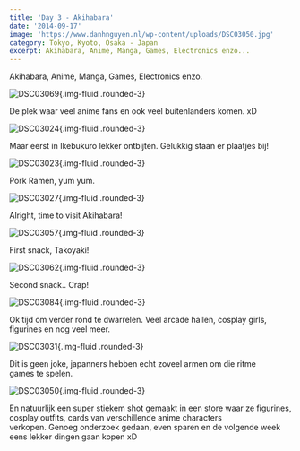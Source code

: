 ```yaml
---
title: 'Day 3 - Akihabara'
date: '2014-09-17'
image: 'https://www.danhnguyen.nl/wp-content/uploads/DSC03050.jpg'
category: Tokyo, Kyoto, Osaka - Japan
excerpt: Akihabara, Anime, Manga, Games, Electronics enzo...
---
```


Akihabara, Anime, Manga, Games, Electronics enzo.

![DSC03069](https://www.danhnguyen.nl/wp-content/uploads/DSC03069-1024x575.jpg){.img-fluid .rounded-3}

De plek waar veel anime fans en ook veel buitenlanders komen. xD

![DSC03024](https://www.danhnguyen.nl/wp-content/uploads/DSC03024-1024x575.jpg){.img-fluid .rounded-3}

Maar eerst in Ikebukuro lekker ontbijten. Gelukkig staan er plaatjes bij!

![DSC03023](https://www.danhnguyen.nl/wp-content/uploads/DSC03023-1024x575.jpg){.img-fluid .rounded-3}

Pork Ramen, yum yum.

![DSC03027](https://www.danhnguyen.nl/wp-content/uploads/DSC03027-1024x575.jpg){.img-fluid .rounded-3}

Alright, time to visit Akihabara!

![DSC03057](https://www.danhnguyen.nl/wp-content/uploads/DSC03057-1024x575.jpg){.img-fluid .rounded-3}

First snack, Takoyaki!

![DSC03062](https://www.danhnguyen.nl/wp-content/uploads/DSC03062-1024x575.jpg){.img-fluid .rounded-3}

Second snack.. Crap!

![DSC03084](https://www.danhnguyen.nl/wp-content/uploads/DSC03084-1024x575.jpg){.img-fluid .rounded-3}

Ok tijd om verder rond te dwarrelen. Veel arcade hallen, cosplay girls, figurines en nog veel meer.

![DSC03031](https://www.danhnguyen.nl/wp-content/uploads/DSC03031-1024x575.jpg){.img-fluid .rounded-3}

Dit is geen joke, japanners hebben echt zoveel armen om die ritme games te spelen.

![DSC03050](https://www.danhnguyen.nl/wp-content/uploads/DSC03050-1024x575.jpg){.img-fluid .rounded-3}

En natuurlijk een super stiekem shot gemaakt in een store waar ze figurines, cosplay outfits, cards van verschillende anime characters verkopen. Genoeg onderzoek gedaan, even sparen en de volgende week eens lekker dingen gaan kopen xD
